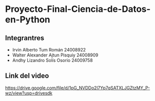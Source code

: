 # Proyecto-Final-Ciencia-de-Datos-en-Python

## Integrantres
- Irvin Alberto Tum Román 24008922
- Walter Alexander Ajtun Pisquiy 24008909
- Andhy Lizandro Solís Osorio 24009758
## Link del video
https://drive.google.com/file/d/1pG_NVDDo2l7Yp7qSATXLJGZtzMY_P-wz/view?usp=drivesdk
